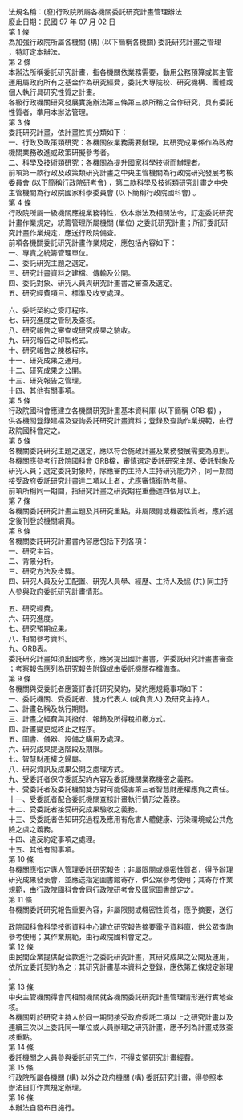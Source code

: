 法規名稱：(廢)行政院所屬各機關委託研究計畫管理辦法  
廢止日期：民國 97 年 07 月 02 日  
第 1 條  
為加強行政院所屬各機關 (構) (以下簡稱各機關) 委託研究計畫之管理  
，特訂定本辦法。  
第 2 條  
本辦法所稱委託研究計畫，指各機關依業務需要，動用公務預算或其主管  
運用屬政府所有之基金作為研究經費，委託大專院校、研究機構、團體或  
個人執行具研究性質之計畫。  
各級行政機關研究發展實施辦法第三條第三款所稱之合作研究，具有委託  
性質者，準用本辦法管理。  
第 3 條  
委託研究計畫，依計畫性質分類如下：  
一、行政及政策類研究：各機關依業務需要辦理，其研究成果係作為政府  
機關業務改進或政策研擬參考者。  
二、科學及技術類研究：各機關為提升國家科學技術而辦理者。  
前項第一款行政及政策類研究計畫之中央主管機關為行政院研究發展考核  
委員會 (以下簡稱行政院研考會) ，第二款科學及技術類研究計畫之中央  
主管機關為行政院國家科學委員會 (以下簡稱行政院國科會) 。  
第 4 條  
行政院所屬一級機關應視業務特性，依本辦法及相關法令，訂定委託研究  
計畫作業規定，統籌管理所屬機關 (單位) 之委託研究計畫；所訂委託研  
究計畫作業規定，應送行政院備查。  
前項各機關委託研究計畫作業規定，應包括內容如下：  
一、專責之統籌管理單位。  
二、委託研究主題之選定。  
三、研究計畫資料之建檔、傳輸及公開。  
四、委託對象、研究人員與研究計畫書之審查及選定。  
五、研究經費項目、標準及收支處理。  


六、委託契約之簽訂程序。  
七、研究進度之管制及查核。  
八、研究報告之審查或研究成果之驗收。  
九、研究報告之印製格式。  
十、研究報告之陳核程序。  
十一、研究成果之運用。  
十二、研究成果之公開。  
十三、研究報告之管理。  
十四、其他有關事項。  
第 5 條  
行政院國科會應建立各機關研究計畫基本資料庫 (以下簡稱 GRB 檔) ，  
供各機關登錄建檔及查詢委託研究計畫資料；登錄及查詢作業規範，由行  
政院國科會定之。  
第 6 條  
各機關委託研究主題之選定，應以符合施政計畫及業務發展需要為原則。  
各機關應參考行政院國科會 GRB檔，審慎選定委託研究主題、委託對象及  
研究人員；選定委託對象時，除應審酌主持人主持研究能力外，同一期間  
接受政府委託研究計畫達二項以上者，尤應審慎衡酌考量。  
前項所稱同一期間，指研究計畫之研究期程重疊達四個月以上。  
第 7 條  
各機關委託研究計畫主題及其研究重點，非屬限閱或機密性質者，應於選  
定後刊登於機關網頁。  
第 8 條  
各機關委託研究計畫書內容應包括下列各項：  
一、研究主旨。  
二、背景分析。  
三、研究方法及步驟。  
四、研究人員及分工配置、研究人員學、經歷、主持人及協 (共) 同主持  
人參與政府委託研究計畫情形。  


五、研究經費。  
六、研究進度。  
七、研究預期成果。  
八、相關參考資料。  
九、GRB表。  
委託研究計畫如須出國考察，應另提出國計畫書，併委託研究計畫書審查  
；考察報告應列為研究報告附錄或由委託機關存檔備查。  
第 9 條  
各機關與受委託者應簽訂委託研究契約，契約應規範事項如下：  
一、委託機關、受委託者、雙方代表人 (或負責人) 及研究主持人。  
二、計畫名稱及執行期間。  
三、計畫之經費與其撥付、報銷及所得稅扣繳方式。  
四、計畫變更或終止之程序。  
五、圖書、儀器、設備之購用及處理。  
六、研究成果提送階段及期限。  
七、智慧財產權之歸屬。  
八、研究資訊及成果公開之處理方式。  
九、受委託者保守委託契約內容及委託機關業務機密之義務。  
十、受委託者及委託機關雙方對可能侵害第三者智慧財產權應負之責任。  
十一、受委託者配合委託機關查核計畫執行情形之義務。  
十二、受委託者接受研究成果驗收之義務。  
十三、受委託者告知研究過程及應用有危害人體健康、污染環境或公共危  
險之虞之義務。  
十四、違反約定事項之處理。  
十五、其他有關事項。  
第 10 條  
各機關應指定專人管理委託研究報告；非屬限閱或機密性質者，得予辦理  
研究成果發表會，並應送指定圖書館寄存，供公眾參考使用；其寄存作業  
規範，由行政院國科會會同行政院研考會及國家圖書館定之。  
第 11 條  
各機關委託研究報告重要內容，非屬限閱或機密性質者，應予摘要，送行  


政院國科會科學技術資料中心建立研究報告摘要電子資料庫，供公眾查詢  
參考使用；其作業規範，由行政院國科會定之。  
第 12 條  
由民間企業提供配合款進行之委託研究計畫，其研究成果之公開及運用，  
依所立委託契約為之；其研究計畫基本資料之登錄，應依第五條規定辦理  
。  
第 13 條  
中央主管機關得會同相關機關就各機關委託研究計畫管理情形進行實地查  
核。  
各機關對於研究主持人於同一期間接受政府委託二項以上之研究計畫以及  
連續三次以上委託同一單位或人員辦理之研究計畫，應予列為計畫成效查  
核重點。  
第 14 條  
委託機關之人員參與委託研究工作，不得支領研究計畫經費。  
第 15 條  
行政院所屬各機關 (構) 以外之政府機關 (構) 委託研究計畫，得參照本  
辦法自訂作業規定辦理。  
第 16 條  
本辦法自發布日施行。  


